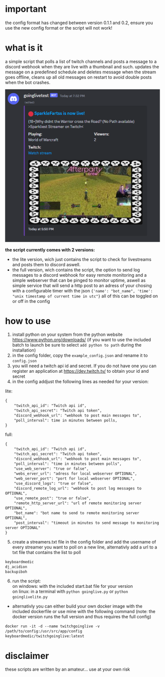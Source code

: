 # important
the config format has changed between version 0.1.1 and 0.2, ensure you use the new config format or the script will not work!

# what is it
a simple script that polls a list of twitch channels and posts a message to a discord webhook when they are live with a thumbnail and such. updates the message on a predefined schedule and deletes message when the stream goes offline, cleans up all old messages on restart to avoid double posts when the bot crashes.

![Alt text](screenshot.png?raw=true "Title")

**the script currently comes with 2 versions:**   
- the lite version, wich just contains the script to check for livestreams and posts them to discord aswell.    
- the full version, wich contains the script, the option to send log messages to a discord webhook for easy remote monitoring and a simple webserver that can be pinged to monitor uptime, aswell as simple service that will send a http post to an adress of your chosing with a configurable timer with the json ```{'name': "bot_name", 'time': "unix timestamp of current time in utc"}``` all of this can be toggled on or off in the config


# how to use
1. install python on your system from the python website https://www.python.org/downloads/ (if you want to use the included batch to launch be sure to select ```add python to path``` during the installation)
2. in the config folder, copy the ```example_config.json``` and rename it to ```config.json```
3. you will need a twitch api id and secret. If you do not have one you can register an application at https://dev.twitch.tv/ to obtain your id and secret
3. in the config addjust the following lines as needed for your version:   

lite:
```
{
    "twitch_api_id": "Twitch api id",
    "twitch_api_secret": "Twitch api token",
    "discord_webhook_url": "webhook to post main messages to",
    "poll_interval": time in minutes between polls,
}
```

full:
```
{
    "twitch_api_id": "Twitch api id",
    "twitch_api_secret": "Twitch api token",
    "discord_webhook_url": "webhook to post main messages to",
    "poll_interval": "time in minutes between polls",
    "use_web_server": "true or false",
    "webs_erver_url": "adress for local webserver OPTIONAL",
    "web_server_port": "port for local webserver OPTIONAL",
    "use_discord_logs": "true or false",
    "discord_remote_log_url": "webhook to post log messages to OPTIONAL",
    "use_remote_post": "true or false",
    "remote_http_server_url": "url of remote monitoring server OPTIONAL",
    "bot_name": "bot name to send to remote monitoring server OPTIONAL",
    "post_interval": "timeout in minutes to send message to monitoring server OPTIONAL"
}
```
5. create a streamers.txt file in the config folder and add the username of every streamer you want to poll on a new line, alternativly add a url to a txt file that contains the list to poll
```
keyboardmedic
dj_acidion
backupiboh
```
6. run the script:   
on windows: with the included start.bat file for your version  
on linux: in a terminal with ```python goinglive.py``` or ```python goinglivelite.py```

* alternativly you can either build your own docker image with the included dockerfile or use mine with the following command (note: the docker version runs the full version and thus requires the full config)
```
docker run -it -d --name twitchgoinglive -v /path/to/config:/usr/src/app/config keyboardmedic/twitchgoinglive:latest
```

# disclaimer
these scripts are written by an amateur... use at your own risk